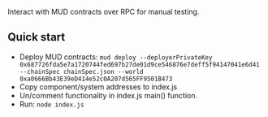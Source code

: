 Interact with MUD contracts over RPC for manual testing.

## Quick start

- Deploy MUD contracts: `mud deploy --deployerPrivateKey 0x687726fda5e7a1720744fed697b27de01d9ce546876e7deff5f94147041e6d41 --chainSpec chainSpec.json --world 0xa0666Bb43E39eD414e52c0A207d565FF9501B473`
- Copy component/system addresses to index.js
- Un/comment functionality in index.js main() function.
- Run: `node index.js`
